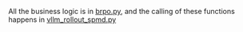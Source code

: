 All the business logic is in [brpo.py](verl/verl/trainer/ppo/brpo.py), and the calling of these functions happens in [vllm_rollout_spmd.py](verl/verl/workers/rollout/vllm_rollout/vllm_rollout_spmd.py)